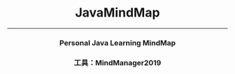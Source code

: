 # <center>JavaMindMap</center><tr>
************************
### <center>Personal Java Learning MindMap</center>
### <center>工具：MindManager2019</center>





